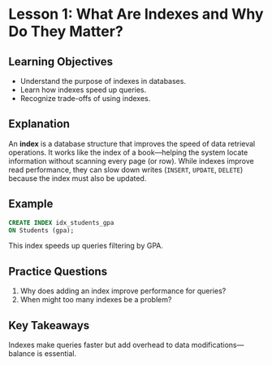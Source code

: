 # Lesson 1: What Are Indexes and Why Do They Matter?

## Learning Objectives
- Understand the purpose of indexes in databases.
- Learn how indexes speed up queries.
- Recognize trade-offs of using indexes.

## Explanation
An **index** is a database structure that improves the speed of data retrieval operations. It works like the index of a book—helping the system locate information without scanning every page (or row). While indexes improve read performance, they can slow down writes (`INSERT`, `UPDATE`, `DELETE`) because the index must also be updated.

## Example
```sql
CREATE INDEX idx_students_gpa
ON Students (gpa);
```
This index speeds up queries filtering by GPA.

## Practice Questions
1. Why does adding an index improve performance for queries?
2. When might too many indexes be a problem?

## Key Takeaways
Indexes make queries faster but add overhead to data modifications—balance is essential.
